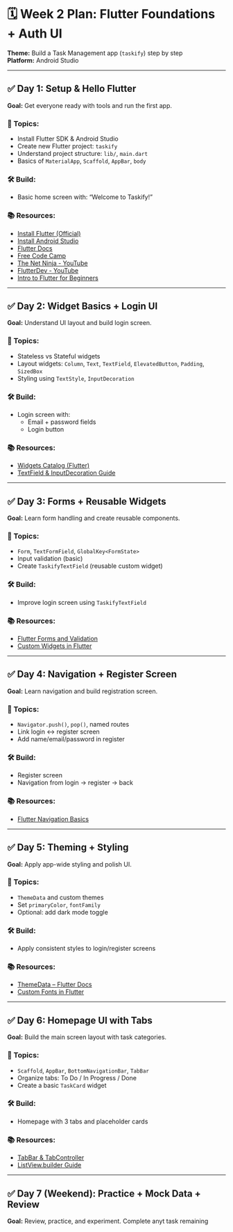 
# 🗓️ Week 2 Plan: Flutter Foundations + Auth UI
**Theme:** Build a Task Management app (`taskify`) step by step  
**Platform:** Android Studio

---

## ✅ Day 1: Setup & Hello Flutter
**Goal:** Get everyone ready with tools and run the first app.

### 🔧 Topics:
- Install Flutter SDK & Android Studio
- Create new Flutter project: `taskify`
- Understand project structure: `lib/`, `main.dart`
- Basics of `MaterialApp`, `Scaffold`, `AppBar`, `body`

### 🛠️ Build:
- Basic home screen with: “Welcome to Taskify!”

### 📚 Resources:
- [Install Flutter (Official)](https://docs.flutter.dev/get-started/install)
- [Install Android Studio](https://developer.android.com/studio/install)
- [Flutter Docs](https://docs.flutter.dev/)
- [Free Code Camp](https://www.youtube.com/watch?v=P2IGQT3BZQo)
- [The Net Ninja - YouTube](https://www.youtube.com/playlist?list=PL4cUxeGkcC9jLYyp2Aoh6hcWuxFDX6PBJ)
- [FlutterDev - YouTube](https://www.youtube.com/@flutterdev)
- [Intro to Flutter for Beginners](https://www.youtube.com/watch?v=SDk_GldOtK8)
---

## ✅ Day 2: Widget Basics + Login UI
**Goal:** Understand UI layout and build login screen.

### 🔧 Topics:
- Stateless vs Stateful widgets
- Layout widgets: `Column`, `Text`, `TextField`, `ElevatedButton`, `Padding`, `SizedBox`
- Styling using `TextStyle`, `InputDecoration`

### 🛠️ Build:
- Login screen with:
  - Email + password fields
  - Login button

### 📚 Resources:
- [Widgets Catalog (Flutter)](https://docs.flutter.dev/ui/widgets)
- [TextField & InputDecoration Guide](https://docs.flutter.dev/cookbook/forms/text-input)
---

## ✅ Day 3: Forms + Reusable Widgets
**Goal:** Learn form handling and create reusable components.

### 🔧 Topics:
- `Form`, `TextFormField`, `GlobalKey<FormState>`
- Input validation (basic)
- Create `TaskifyTextField` (reusable custom widget)

### 🛠️ Build:
- Improve login screen using `TaskifyTextField`

### 📚 Resources:
- [Flutter Forms and Validation](https://docs.flutter.dev/cookbook/forms/validation)
- [Custom Widgets in Flutter](https://docs.flutter.dev/development/ui/widgets-intro#composition-widgets)
---

## ✅ Day 4: Navigation + Register Screen
**Goal:** Learn navigation and build registration screen.

### 🔧 Topics:
- `Navigator.push()`, `pop()`, named routes
- Link login ↔ register screen
- Add name/email/password in register

### 🛠️ Build:
- Register screen
- Navigation from login → register → back

### 📚 Resources:
- [Flutter Navigation Basics](https://docs.flutter.dev/cookbook/navigation/navigation-basics)

---

## ✅ Day 5: Theming + Styling
**Goal:** Apply app-wide styling and polish UI.

### 🔧 Topics:
- `ThemeData` and custom themes
- Set `primaryColor`, `fontFamily`
- Optional: add dark mode toggle

### 🛠️ Build:
- Apply consistent styles to login/register screens

### 📚 Resources:
- [ThemeData – Flutter Docs](https://api.flutter.dev/flutter/material/ThemeData-class.html)
- [Custom Fonts in Flutter](https://docs.flutter.dev/cookbook/design/fonts)

---

## ✅ Day 6: Homepage UI with Tabs
**Goal:** Build the main screen layout with task categories.

### 🔧 Topics:
- `Scaffold`, `AppBar`, `BottomNavigationBar`, `TabBar`
- Organize tabs: To Do / In Progress / Done
- Create a basic `TaskCard` widget

### 🛠️ Build:
- Homepage with 3 tabs and placeholder cards

### 📚 Resources:
- [TabBar & TabController](https://api.flutter.dev/flutter/material/TabBar-class.html)
- [ListView.builder Guide](https://api.flutter.dev/flutter/widgets/ListView/ListView.builder.html)

---

## ✅ Day 7 (Weekend): Practice + Mock Data + Review
**Goal:** Review, practice, and experiment. Complete anyt task remaining

